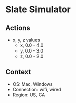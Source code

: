 # Slate Simulator

## Actions
- x, y, z values
  - x, 0.0 - 4.0
  - y, 0.0 - 3.0
  - z, 0.0 - 2.0

## Context
- OS: Mac, Windows
- Connection: wifi, wired
- Region: US, CA
